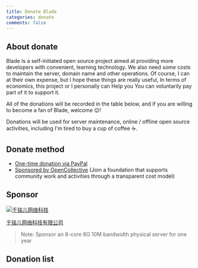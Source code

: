 ```yaml
---
title: Donate Blade
categories: donate
comments: false
---
```


## About donate

Blade Is a self-initiated open source project aimed at providing more developers with convenient, learning technology.
We also need some costs to maintain the server, domain name and other operations.
Of course, I can at their own expense, but I hope these things are really useful,
In terms of economics, this project or I personally can Help you
You can voluntarily pay part of it to support it.

All of the donations will be recorded in the table below, and if you are willing to become a fan of Blade, welcome 😉!

Donations will be used for server maintenance, online / offline open source activities, including I'm tired to buy a cup of coffee ☕️.

## Donate method

- [One-time donation via PayPal](https://paypal.me/bladejava/10)
- [Sponsored by OpenCollective](https://opencollective.com/blade) (Join a foundation that supports community work and activities through a transparent cost model)

## Sponsor

[![千铭儿网络科技](/images/donate/chanmir.png)](https://www.chanmir.com/?u=9FE88B)

[千铭儿网络科技有限公司](https://www.chanmir.com/?u=9FE88B)

> Note: Sponsor an 8-core 8G 10M bandwidth physical server for one year

## Donation list
